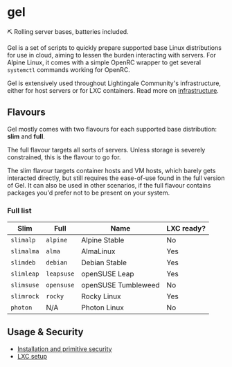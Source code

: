 # gel
⛏ Rolling server bases, batteries included.

Gel is a set of scripts to quickly prepare supported base Linux distributions for use in cloud, aiming to lessen the burden interacting with servers. For Alpine Linux, it comes with a simple OpenRC wrapper to get several `systemctl` commands working for OpenRC.

Gel is extensively used throughout Lightingale Community's infrastructure, either for host servers or for LXC containers. Read more on [infrastructure](../ltgc/infra.md).

## Flavours
Gel mostly comes with two flavours for each supported base distribution: **slim** and **full**.

The full flavour targets all sorts of servers. Unless storage is severely constrained, this is the flavour to go for.

The slim flavour targets container hosts and VM hosts, which barely gets interacted directly, but still requires the ease-of-use found in the full version of Gel. It can also be used in other scenarios, if the full flavour contains packages you'd prefer not to be present on your system.

### Full list
| Slim | Full | Name | LXC ready? |
| ---- | ---- | ---- | ---------- |
| `slimalp` | `alpine` | Alpine Stable | No |
| `slimalma` | `alma` | AlmaLinux | Yes |
| `slimdeb` | `debian` | Debian Stable | Yes |
| `slimleap` | `leapsuse` | openSUSE Leap | Yes |
| `slimsuse` | `opensuse` | openSUSE Tumbleweed | No |
| `slimrock` | `rocky` | Rocky Linux | Yes |
| `photon` | N/A | Photon Linux | No |

## Usage & Security
- [Installation and primitive security](usage.md)
- [LXC setup](lxc.md)